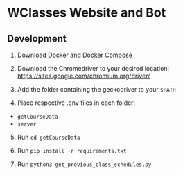 # WClasses Website and Bot

## Development

1. Download Docker and Docker Compose

2. Download the Chromedriver to your desired location: https://sites.google.com/chromium.org/driver/

3. Add the folder containing the geckodriver to your `$PATH`

4. Place respective .env files in each folder:
- `getCourseData`
- `server`

5. Run `cd getCourseData`

6. Run `pip install -r requirements.txt`

7. Run `python3 get_previous_class_schedules.py`




